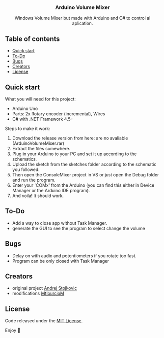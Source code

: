 <p align="center">


  <h3 align="center" color="blue">Arduino Volume Mixer</h3>

  <p align="center">
    Windows Volume Mixer but made with Arduino and C# to control al aplication.
  </p>
</p>


## Table of contents

- [Quick start](#quick-start)
- [To-Do](#to-do)
- [Bugs](#bugs)
- [Creators](#creators)
- [License](#license)


## Quick start

What you will need for this project:
- Arduino Uno
- Parts: 2x Rotary encoder (incremental), Wires
- C# with .NET Framework 4.5+

Steps to make it work:
1. Download the release version from here: are no avaliable (ArduinoVolumeMixer.rar)
2. Extract the files somewhere.
3. Plug in your Arduino to your PC and set it up according to the schematics.  
4. Upload the sketch from the sketches folder according to the schematic you followed.
5. Then open the ConsoleMixer project in VS or just open the Debug folder and run the program.
6. Enter your 'COMx' from the Arduino (you can find this either in Device Manager or the Arduino IDE program).
7. And voila! It should work.


## To-Do

- Add a way to close app without Task Manager.
- generate the GUI to see the program to select change the volume


## Bugs

- Delay on with audio and potentiometers if you rotate too fast.
- Program can be only closed with Task Manager

## Creators

- original project [Andrej Stojkovic](https://github.com/AndrejStojkovic)
- modifications  [MtiburcioM](https://github.com/MtiburcioM)

## License

Code released under the [MIT License](LICENSE.md).

Enjoy :metal:
